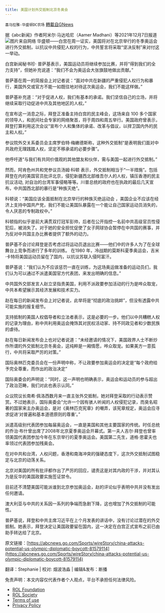 ```yaml
---
title: 美国计划外交抵制北京冬奥会
---
```

`喜马拉雅-华盛顿DC农场` [轉載自GNews](https://gnews.org/zh-hans/1728697/)

据《abc新闻》作者阿米尔·马达哈尼（Aamer Madhani）等2021年12月7日报道
![](https://assets.gnews.org/wp-content/uploads/2021/12/image004-1.jpg)图片来自网络
华盛顿——白宫在周一证实，美国将对在北京举行的冬季奥运会进行外交抵制，以抗议中共侵犯人权的行为，中共誓言将采取“坚决反制”来对付这一举动。

白宫新闻秘书珍· 普萨基表示，美国运动员将继续参加比赛，并将“得到我们的全力支持”，但她补充说道：“我们不会为奥运会大张旗鼓地做出贡献。”

普萨基在周一的简报会上对记者说：“面对中共在新疆的严重侵犯人权行为和暴行，美国外交或官方不能一如既往地对待这次奥运会，我们不能这样做。”

普萨基补充道：“对于促进人权，我们有基本的承诺。我们坚信自己的立场，并将继续采取行动促进中共及其他地区的人权。”

在宣布这一消息之际，拜登正准备主持白宫的民主峰会，这场来自 100 多个国家的领导人，和民间社会专家的网络聚首，将于周四和周五举行。美国政府曾表示，拜登打算利用这次会议“宣布个人和集体的承诺、改革与倡议，以捍卫国内外的民主和人权。”

参议院外交关系委员会主席罗伯特·梅嫩德斯称，这种外交抵制“是表明我们面对中共政府无理践踏人权，坚定不移承诺的必要步骤”。

他呼吁道“与我们有共同价值观的其他盟友和伙伴，需与美国一起进行外交抵制。”

然而，阿肯色州共和党参议员汤姆·科顿 表示，外交抵制相当于“一半措施”。包括拜登在内的美国官员批评北京，侵犯新疆西北部维吾尔人的人权，镇压香港的民主抗议活动, 对自治的台湾军事侵略等等。川普总统的政府也在执政的最后几天宣布，中共国西北部的暴行是“种族灭绝”。

科顿说：“美国应该全面抵制在北京举行的种族灭绝运动会 ，美国企业不应该在经济上支持中国共产党，我们不能让美国队暴露在一个能让自己国家运动员消失的，令人厌恶的专制政权中。”

科顿指的似乎是前大满贯双打冠军彭帅，后者在公开指控一名前中共高级官员性侵犯后，被消失了。对于她的安全担忧促使了女子网球协会暂停在中共国的赛事，并为反对中共国主办比赛者提供了额外的动力。

普萨基不会讨论拜登是否考虑过将运动员退出比赛——他们中的许多人为了在全球舞台上竞争而进行了多年的训练。 在1980 年，冷战期的莫斯科夏季奥运会，吉米·卡特将美国运动员留在了国内，以抗议苏联入侵阿富汗。

普萨基说：“我们认为不应该惩罚一直在训练，为这场奥运做准备的运动员们，我们认为可以通过不派遣美国官方代表团，来发出明确的信息。”

中共国外交部发言人赵立坚指责美国，利用不派政要参加活动的行为是哗众取宠，中共本希望展示其经济发展和技术实力。

赵在每日的新闻发布会上对记者说，此举将是“彻底的政治挑衅”，但没有透露中共可能实施的报复细节。

支持抵制的美国人权倡导者和立法者表示，这是必要的一步。他们以中共糟糕人权的记录为理由，称中共利用奥运会掩饰其对民权活动家、持不同政见者和少数民族的虐待。

赵在每日新闻发布会上也对记者说道：“未经邀请的情况下，美国政界人士不断炒作所谓的外交抵制北京冬奥会，这纯粹是一厢情愿，哗众取宠。如果美方一意孤行，中共将采取严厉的对策。”

国际奥林匹克委员会在一份声明中称，不让政要参加奥运会的决定是“每个政府给予完全尊重，而作出的政治决定”

国际奥委会的声明说：“同时，这一声明也明确表示，奥运会和运动员的参与超出了政治范畴，我们对此也表示认同。”

众议院议长南希·佩洛西数月来一直主张外交抵制，她对拜登采取的行动表示赞赏。不过她表示，国际奥委会“允许一个因有骇人听闻的人权侵犯记录，而臭名昭著的国家来主办奥运会，是对《奥林匹克宪章》的嘲弄，该宪章规定，奥运会应寻求促进‘对普遍和基本道德原则的尊重’。”

派遣高级别代表团参加每届奥运会，一直是美国和其他主要国家的传统。时任总统的乔治·布什曾出席了2008年北京夏季奥运会开幕式。第一夫人吉尔·拜登也曾率领美国代表团参加今年在东京举行的夏季奥运会。美国第二先生，道格·恩霍夫也率领过代表团参加残奥会。

在对中共和台湾，人权问题，香港和南海冲突的强硬态度下，这次外交抵制试图稳定与北京的动荡关系。

北京对美国的所有批评都作出了严厉的回应，谴责这是对其内政的干涉，并对其认为是反华的美国政要实施签证禁令。

目前还不清楚美国可能派谁到北京参加奥运会，赵的评论似乎表明中共并没有发出任何邀请。

澳大利亚与中共的关系因一系列的争端而急剧下降，这也增加了外交抵制的可能性。

普萨基说，拜登和中共主席习近平在上个月发表的讲话中，没有讨论过潜在的外交抵制。她表示，拜登决定让美国政要留在国内，这一决定在白宫正式宣布之前已由助手转达给了北京。

原文链接：[https://abcnews.go.com/Sports/wireStory/china-attacks-potential-us-olympic-diplomatic-boycott-81579114](https://abcnews.go.com/Sports/wireStory/china-attacks-potential-us-olympic-diplomatic-boycott-81579114)

翻译：Stephanie | 校对: 烟波浩淼 | 编辑&发布：断播

 

免责声明：本文内容仅代表作者个人观点，平台不承担任何法律风险。

- [ROL Foundation](https://rolfoundation.org/)
- [ROL Society](https://rolsociety.org/)
- [Terms of use](https://gnews.org/terms-of-use-3/)
- [Privacy Policy](https://gnews.org/privacy-policy/)
